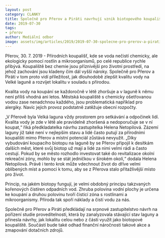 ```yaml
---
layout: post
category: CLANKY
title: Společně pro Přerov a Piráti navrhují vznik biotopového koupaliště na laguně
date: 2019-07-30
tags: 
- přerov
author: Mediální odbor
image: assets/img/articles/2019/2019-07-30-spolecne-pro-prerov-a-pirati-navrhuji-vznik-biotopoveho-koupaliste-na-lagune.jpg  #751x422 pixelu
---
```

Přerov, 30. 7. 2019 - Přírodních koupališť, kde se voda nečistí chemicky, ale ekologicky pomocí rostlin a mikroorganismů, po celé republice rychle přibývá. Koupaliště bez chemie jsou příznivější pro životní prostředí, na jehož zachování jsou kladeny čím dál vyšší nároky. Společně pro Přerov a Piráti v tom proto vidí příležitost, jak dlouhodobě zlepšit kvalitu vody na Velké laguně a rozvíjet lokalitu v souladu s přírodou.

Kvalita vody na koupání se každoročně v létě zhoršuje a v laguně k němu není příliš vhodná ani letos. Městská koupaliště s chemicky ošetřovanou vodou zase nenadchnou každého, jsou problematická například pro alergiky. Navíc jejich provoz podstatně zatěžuje obecní rozpočty.

„V Přerově byla Velká laguna vždy prostorem pro setkávání a odpočinek lidí. Kvalita vody je zde v létě ale pravidelně zhoršená a nedoporučuje se v ní koupat,“ říká předkladatelka návrhu zastupitelka Helena Netopilová. Zázemí laguny již také není v nejlepším stavu a lidé často putují za přírodními koupališti mimo Přerov a místní potenciál zůstává nevyužit. „Díky vybudování koupacího biotopu na laguně by se Přerov připojil k desítkám dalších měst, které svůj biotop už mají a lidé za nimi velmi rádi a často cestují. Pokud by se město rozhodlo investovat také do revitalizace okolní rekreační zóny, mohlo by se stát jedničkou v širokém okolí,“ dodala Helena Netopilová. Právě i tento krok může vdechnout život do dříve velmi oblíbených míst a pomoci k tomu, aby se z Přerova stalo přitažlivější místo pro život.

Princip, na jakém biotopy fungují, je velmi obdobný principu takzvaných kořenových čistíren odpadních vod. Zhruba polovina vodní plochy je určena ke koupání a druhou polovinu tvoří čisticí zóna s rostlinami a mikroorganismy. Příroda tak spoří náklady a čistí vodu za nás.

Společně pro Přerov a Piráti předkládají na srpnové zastupitelstvo návrh na pořízení studie proveditelnosti, která by zanalyzovala stávající stav laguny a přinesla návrhy, jak lokalitu celou nebo z části využít jako biotopové koupaliště. Součástí bude také odhad finanční náročnosti takové akce a zmapování dotačních zdrojů.
